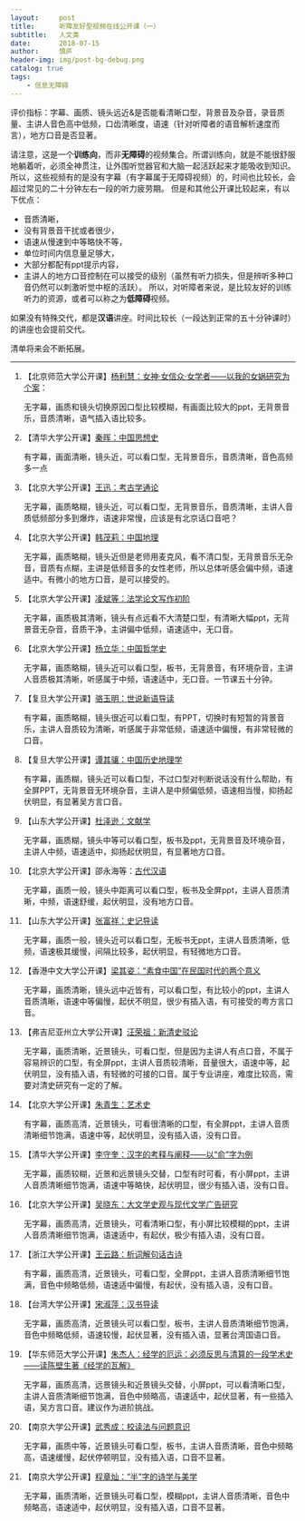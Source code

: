 ```yaml
---
layout:     post
title:      听障友好型视频在线公开课（一）
subtitle:   人文类
date:       2018-07-15
author:     慎庐
header-img: img/post-bg-debug.png
catalog: true
tags:
    - 信息无障碍
---
```



评价指标：字幕、画质、镜头远近&是否能看清晰口型，背景音及杂音，录音质量、主讲人音色高中低频，口齿清晰度，语速（针对听障者的语音解析速度而言），地方口音是否显著。

请注意，这是一个**训练向**，而非**无障碍**的视频集合。所谓训练向，就是不能很舒服地躺着听，必须全神贯注，让外围听觉器官和大脑一起活跃起来才能吸收到知识。所以，这些视频有的是没有字幕（有字幕属于无障碍视频）的，时间也比较长，会超过常见的二十分钟左右一段的听力疲劳期。
但是和其他公开课比较起来，有以下优点：
- 音质清晰，
- 没有背景音干扰或者很少，
- 语速从慢速到中等略快不等，
- 单位时间内信息量足够大，
- 大部分都配有ppt提示内容，
- 主讲人的地方口音控制在可以接受的级别（虽然有听力损失，但是辨听多种口音仍然可以刺激听觉中枢的活跃）。
所以，对听障者来说，是比较友好的训练听力的资源，或者可以称之为**低障碍**视频。

如果没有特殊交代，都是**汉语**讲座。时间比较长（一段达到正常的五十分钟课时）的讲座也会提前交代。

清单将来会不断拓展。

------



1. 【北京师范大学公开课】[杨利慧：女神·女信众·女学者——以我的女娲研究为个案](https://www.bilibili.com/video/av8094576?p=2)：

   无字幕，画质和镜头切换原因口型比较模糊，有画面比较大的ppt，无背景音乐，音质清晰，语气插入语比较多。

   

2. 【清华大学公开课】[秦晖：中国思想史](https://www.bilibili.com/video/av7183298?from=search&seid=15158175792133353308)

   有字幕，画面清晰，镜头近，可以看口型，无背景音乐，音质清晰，音色高频多一点

   

3. 【北京大学公开课】[王迅：考古学通论](https://www.bilibili.com/video/av9511798?from=search&seid=2646690475612724647)

   无字幕，画质略糊，镜头近，可以看口型，无背景音乐，音质清晰，主讲人音质低频部分多到爆炸，语速非常慢，应该是有北京话口音吧？

   

4. 【北京大学公开课】[韩茂莉：中国地理](https://www.bilibili.com/video/av14126533?spm_id_from=333.338.__bofqi.13)

   无字幕，画质略糊，镜头近但是老师用麦克风，看不清口型，无背景音乐无杂音，音质有点糊，主讲是低频音多的女性老师，所以总体听感会偏中频，语速适中。有微小的地方口音，是可以接受的。

   

5. 【北京大学公开课】[凌斌等：法学论文写作初阶](https://www.bilibili.com/video/av10054201?spm_id_from=333.338.__bofqi.12)

   无字幕，画质极其清晰，镜头有点远看不大清楚口型，有清晰大幅ppt，无背景音无杂音，音质干净，主讲偏中低频，语速适中，无口音。

   

6. 【北京大学公开课】[杨立华：中国哲学史](https://www.bilibili.com/video/av16834940)

   无字幕，画质略糊，镜头近可以看口型，板书，无背景音，有环境杂音，主讲人音质极其清晰，听感属于中频，语速适中，无口音。一节课五十分钟。

   

7. 【复旦大学公开课】[骆玉明：世说新语导读](https://www.bilibili.com/video/av23500841)

   有字幕，画质略糊，镜头很近可以看口型，有PPT，切换时有短暂的背景音乐，主讲人音质较为清晰，听感属于非常低频，语速适中偏慢，有非常轻微的口音。

   

8. 【复旦大学公开课】[谭其骧：中国历史地理学](https://www.bilibili.com/video/av24239701)

   有字幕，画质糊，镜头近可以看口型，不过口型对判断说话没有什么帮助，有全屏PPT，无背景音无环境杂音，主讲人是中频偏低频，语速相当慢，抑扬起伏明显，有显著吴方言口音。

   

9. 【山东大学公开课】[杜泽逊：文献学](https://www.bilibili.com/video/av7091581?from=search&seid=13006167320540346460)

   无字幕，画质糊，镜头中等可以看口型，板书及ppt，无背景音及环境杂音，主讲人中频，语速适中，抑扬起伏明显，有显著地方口音。

   

10. 【北京大学公开课】邵永海等：[古代汉语](https://www.bilibili.com/video/av7111299?from=search&seid=9536331215441931806)

    无字幕，画质一般，镜头中距离可以看口型，板书及全屏ppt，主讲人音质清晰，中频，语速舒缓，起伏明显，没有地方口音。

    

11. 【山东大学公开课】[张富祥：史记导读](https://www.bilibili.com/video/av11805412?spm_id_from=333.338.__bofqi.47)

    无字幕，画质一般，镜头近可以看口型，无板书无ppt，主讲人音质清晰，低频，语速极其缓慢，间隔比较多，起伏明显，有轻微地方口音。

    

12. 【香港中文大学公开课】[梁其姿：“素食中国”在民国时代的两个意义](https://www.bilibili.com/video/av8469715?spm_id_from=333.338.__bofqi.19)

    无字幕，画质清晰，镜头远中近皆有，可以看口型，有比较小的ppt，主讲人音质清晰，语速中等偏慢，起伏不明显，很少有插入语，有可接受的粤方言口音。

    

13. 【弗吉尼亚州立大学公开课】[汪荣祖：新清史驳论](https://www.bilibili.com/video/av17200942?spm_id_from=333.338.__bofqi.16)

    无字幕，画质清晰，近景镜头，可看口型，但是因为主讲人有点口音，不属于容易辨识的口型，有全屏ppt，主讲人音质较清晰，音量很大，语速中等，起伏明显，没有插入语，有轻微的可接的口音。属于专业讲座，难度比较高，需要对清史研究有一定的了解。

    

14. 【北京大学公开课】[朱青生：艺术史](https://www.bilibili.com/video/av7532722?spm_id_from=333.338.__bofqi.25)

    有字幕，画质高清，近景镜头，可看很清晰的口型，有全屏ppt，主讲人音质清晰细节饱满，语速中等，起伏明显，没有插入语，没有口音。

    

15. 【清华大学公开课】[李守奎：汉字的考释与阐释——以“俞”字为例](https://www.bilibili.com/video/av26546245?from=search&seid=309738335106892728)

    无字幕，画质较糊，近景和远景镜头交替，口型有时可看，有小屏ppt，主讲人音质清晰细节饱满，语速中等略快，起伏明显，很少有插入语，没有口音。

    

16. 【北京大学公开课】[吴晓东：大文学史观与现代文学广告研究](https://www.bilibili.com/video/av26477159?from=search&seid=3718839451178359763)

    无字幕，画质高清，近景镜头，可看清晰口型，有小屏比较模糊的ppt，主讲人音质清晰细节饱满，语速适中，有起伏，极少有插入语，没有口音。

    

17. 【浙江大学公开课】[王云路：析词解句话古诗](https://www.bilibili.com/video/av17853552?from=search&seid=13307344732655769603)

    有字幕，画质高清，近景镜头，可看口型，全屏ppt，主讲人音质清晰细节饱满，音色中频略低频，语速适中偏慢，有起伏，没有插入语，没有口音。

    

18. 【台湾大学公开课】[宋淑萍：汉书导读](https://www.bilibili.com/video/av6282075?from=search&seid=10880925347579099231)

    无字幕，画质高清，近景镜头可以看口型，板书，主讲人音质清晰细节饱满，音色中频略低频，语速较慢，起伏显著，没有插入语，显著台湾国语口音。

    

19. 【华东师范大学公开课】[朱杰人：经学的厄运：必须反思与清算的一段学术史——读陈壁生著《经学的瓦解》](https://www.bilibili.com/video/av21655922)

    无字幕，画质高清，远景镜头和近景镜头交替，小屏ppt，可以看清晰口型，主讲人音质清晰细节饱满，音色中频略高，语速适中，起伏显著，有一些插入语，吴方言口音。建议作为进阶挑战。

    

20. 【南京大学公开课】[武秀成：校读法与问题意识](https://www.bilibili.com/video/av16872545)

    无字幕，画质中等，近景镜头可看口型，板书，主讲人音质清晰，音色中频略高，语速缓慢，起伏停顿明显，没有插入语，口音不显著。

    

21. 【南京大学公开课】[程章灿：“半”字的诗学与美学](https://www.bilibili.com/video/av16434797)

    无字幕，画质清晰，近景镜头可看口型，模糊ppt，主讲人音质清晰，音色中频略高，语速适中，起伏明显，没有插入语，口音不显著。


